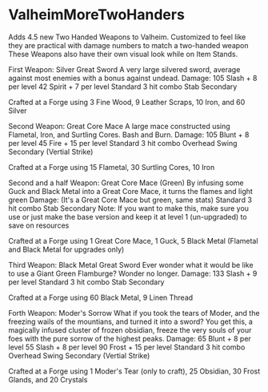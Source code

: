 # ValheimMoreTwoHanders
Adds 4.5 new Two Handed Weapons to Valheim. Customized to feel like they are practical with damage numbers to match a two-handed weapon
These Weapons also have their own visual look while on Item Stands.

First Weapon: Silver Great Sword
A very large silvered sword, average against most enemies with a bonus against undead.
Damage:
105 Slash + 8 per level
42 Spirit + 7 per level
Standard 3 hit combo
Stab Secondary

Crafted at a Forge using 3 Fine Wood, 9 Leather Scraps, 10 Iron, and 60 Silver

Second Weapon: Great Core Mace
A large mace constructed using Flametal, Iron, and Surtling Cores. Bash and Burn.
Damage:
105 Blunt + 8 per level
45 Fire + 15 per level
Standard 3 hit combo
Overhead Swing Secondary (Vertial Strike)

Crafted at a Forge using 15 Flametal, 30 Surtling Cores, 10 Iron

Second and a half Weapon: Great Core Mace (Green)
By infusing some Guck and Black Metal into a Great Core Mace, it turns the flames and light green 
Damage:
(It's a Great Core Mace but green, same stats)
Standard 3 hit combo
Stab Secondary
Note: If you want to make this, make sure you use or just make the base version and keep it at level 1 (un-upgraded) to save on resources

Crafted at a Forge using 1 Great Core Mace, 1 Guck, 5 Black Metal (Flametal and Black Metal for upgrades only)

Third Weapon: Black Metal Great Sword
Ever wonder what it would be like to use a Giant Green Flamburge? Wonder no longer.
Damage:
133 Slash + 9 per level
Standard 3 hit combo
Stab Secondary

Crafted at a Forge using 60 Black Metal, 9 Linen Thread

Forth Weapon: Moder's Sorrow
What if you took the tears of Moder, and the freezing wails of the mountians, and turned it into a sword? You get this, a magically infused cluster of frozen obsidian, freeze the very souls of your foes with the pure sorrow of the highest peaks.
Damage:
65 Blunt + 8 per level
55 Slash + 8 per level
90 Frost + 15 per level
Standard 3 hit combo
Overhead Swing Secondary (Vertial Strike)

Crafted at a Forge using 1 Moder's Tear (only to craft), 25 Obsidian, 30 Frost Glands, and 20 Crystals
